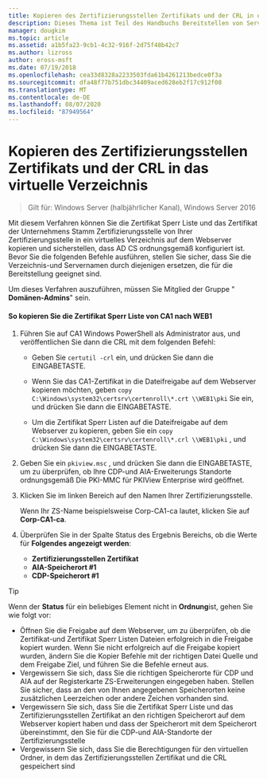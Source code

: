 ```yaml
---
title: Kopieren des Zertifizierungsstellen Zertifikats und der CRL in das virtuelle Verzeichnis
description: Dieses Thema ist Teil des Handbuchs Bereitstellen von Server Zertifikaten für drahtlose und drahtlose 802.1 x-bereit Stellungen.
manager: dougkim
ms.topic: article
ms.assetid: a1b5fa23-9cb1-4c32-916f-2d75f48b42c7
ms.author: lizross
author: eross-msft
ms.date: 07/19/2018
ms.openlocfilehash: cea33d8328a2233503fda61b4261213bedce0f3a
ms.sourcegitcommit: dfa48f77b751dbc34409aced628eb2f17c912f08
ms.translationtype: MT
ms.contentlocale: de-DE
ms.lasthandoff: 08/07/2020
ms.locfileid: "87949564"
---
```

# <a name="copy-the-ca-certificate-and-crl-to-the-virtual-directory"></a>Kopieren des Zertifizierungsstellen Zertifikats und der CRL in das virtuelle Verzeichnis

>Gilt für: Windows Server (halbjährlicher Kanal), Windows Server 2016

Mit diesem Verfahren können Sie die Zertifikat Sperr Liste und das Zertifikat der Unternehmens Stamm Zertifizierungsstelle von Ihrer Zertifizierungsstelle in ein virtuelles Verzeichnis auf dem Webserver kopieren und sicherstellen, dass AD CS ordnungsgemäß konfiguriert ist. Bevor Sie die folgenden Befehle ausführen, stellen Sie sicher, dass Sie die Verzeichnis-und Servernamen durch diejenigen ersetzen, die für die Bereitstellung geeignet sind.

Um dieses Verfahren auszuführen, müssen Sie Mitglied der Gruppe " **Domänen-Admins**" sein.

#### <a name="to-copy-the-certificate-revocation-list-from-ca1-to-web1"></a>So kopieren Sie die Zertifikat Sperr Liste von CA1 nach WEB1

1.  Führen Sie auf CA1 Windows PowerShell als Administrator aus, und veröffentlichen Sie dann die CRL mit dem folgenden Befehl:

    - Geben Sie `certutil -crl` ein, und drücken Sie dann die EINGABETASTE.

    - Wenn Sie das CA1-Zertifikat in die Dateifreigabe auf dem Webserver kopieren möchten, geben `copy C:\Windows\system32\certsrv\certenroll\*.crt \\WEB1\pki` Sie ein, und drücken Sie dann die EINGABETASTE.

    - Um die Zertifikat Sperr Listen auf die Dateifreigabe auf dem Webserver zu kopieren, geben Sie ein `copy C:\Windows\system32\certsrv\certenroll\*.crl \\WEB1\pki` , und drücken Sie dann die EINGABETASTE.

2.  Geben Sie ein `pkiview.msc` , und drücken Sie dann die EINGABETASTE, um zu überprüfen, ob Ihre CDP-und AIA-Erweiterungs Standorte ordnungsgemäß Die PKI-MMC für PKIView Enterprise wird geöffnet.

3.  Klicken Sie im linken Bereich auf den Namen Ihrer Zertifizierungsstelle.<p>Wenn Ihr ZS-Name beispielsweise Corp-CA1-ca lautet, klicken Sie auf **Corp-CA1-ca**.

4. Überprüfen Sie in der Spalte Status des Ergebnis Bereichs, ob die Werte für **Folgendes angezeigt werden**:

    - **Zertifizierungsstellen Zertifikat**
    - **AIA-Speicherort #1**
    - **CDP-Speicherort #1**


> [!TIP]
> Wenn der **Status** für ein beliebiges Element nicht in **Ordnung**ist, gehen Sie wie folgt vor:
> -   Öffnen Sie die Freigabe auf dem Webserver, um zu überprüfen, ob die Zertifikat-und Zertifikat Sperr Listen Dateien erfolgreich in die Freigabe kopiert wurden. Wenn Sie nicht erfolgreich auf die Freigabe kopiert wurden, ändern Sie die Kopier Befehle mit der richtigen Datei Quelle und dem Freigabe Ziel, und führen Sie die Befehle erneut aus.
> -   Vergewissern Sie sich, dass Sie die richtigen Speicherorte für CDP und AIA auf der Registerkarte ZS-Erweiterungen eingegeben haben. Stellen Sie sicher, dass an den von Ihnen angegebenen Speicherorten keine zusätzlichen Leerzeichen oder andere Zeichen vorhanden sind.
> -   Vergewissern Sie sich, dass Sie die Zertifikat Sperr Liste und das Zertifizierungsstellen Zertifikat an den richtigen Speicherort auf dem Webserver kopiert haben und dass der Speicherort mit dem Speicherort übereinstimmt, den Sie für die CDP-und AIA-Standorte der Zertifizierungsstelle
> -   Vergewissern Sie sich, dass Sie die Berechtigungen für den virtuellen Ordner, in dem das Zertifizierungsstellen Zertifikat und die CRL gespeichert sind




